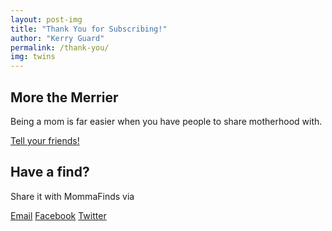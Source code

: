 ```yaml
---
layout: post-img
title: "Thank You for Subscribing!"
author: "Kerry Guard"
permalink: /thank-you/
img: twins
---
```


## More the Merrier

Being a mom is far easier when you have people to share motherhood with.

[Tell your friends!]()

## Have a find?

Share it with MommaFinds via

[Email](http://us18.forward-to-friend.com/forward?u=196168a1df9d3aafab08f0b8c&id=062928092d&e=[UNIQID]) [Facebook](https://www.facebook.com/mommafinds/) [Twitter](https://www.twitter.com/mommafinds/)

